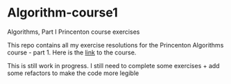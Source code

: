 # Algorithm-course1
Algorithms, Part I Princenton course exercises

This repo contains all my exercise resolutions for the Princenton Algorithms course - part 1. Here is the [link](https://www.coursera.org/learn/algorithms-part1) to the course.

This is still work in progress. I still need to complete some exercises + add some refactors to make the code more legible

